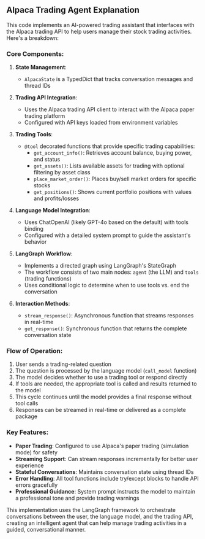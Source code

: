 ## Alpaca Trading Agent Explanation

This code implements an AI-powered trading assistant that interfaces with the Alpaca trading API to help users manage their stock trading activities. Here's a breakdown:

### Core Components:

1. **State Management**:
   - `AlpacaState` is a TypedDict that tracks conversation messages and thread IDs

2. **Trading API Integration**:
   - Uses the Alpaca trading API client to interact with the Alpaca paper trading platform
   - Configured with API keys loaded from environment variables

3. **Trading Tools**:
   - `@tool` decorated functions that provide specific trading capabilities:
     - `get_account_info()`: Retrieves account balance, buying power, and status
     - `get_assets()`: Lists available assets for trading with optional filtering by asset class
     - `place_market_order()`: Places buy/sell market orders for specific stocks
     - `get_positions()`: Shows current portfolio positions with values and profits/losses

4. **Language Model Integration**:
   - Uses ChatOpenAI (likely GPT-4o based on the default) with tools binding
   - Configured with a detailed system prompt to guide the assistant's behavior

5. **LangGraph Workflow**:
   - Implements a directed graph using LangGraph's StateGraph
   - The workflow consists of two main nodes: `agent` (the LLM) and `tools` (trading functions)
   - Uses conditional logic to determine when to use tools vs. end the conversation

6. **Interaction Methods**:
   - `stream_response()`: Asynchronous function that streams responses in real-time
   - `get_response()`: Synchronous function that returns the complete conversation state

### Flow of Operation:

1. User sends a trading-related question
2. The question is processed by the language model (`call_model` function)
3. The model decides whether to use a trading tool or respond directly
4. If tools are needed, the appropriate tool is called and results returned to the model
5. This cycle continues until the model provides a final response without tool calls
6. Responses can be streamed in real-time or delivered as a complete package

### Key Features:

- **Paper Trading**: Configured to use Alpaca's paper trading (simulation mode) for safety
- **Streaming Support**: Can stream responses incrementally for better user experience
- **Stateful Conversations**: Maintains conversation state using thread IDs
- **Error Handling**: All tool functions include try/except blocks to handle API errors gracefully
- **Professional Guidance**: System prompt instructs the model to maintain a professional tone and provide trading warnings

This implementation uses the LangGraph framework to orchestrate conversations between the user, the language model, and the trading API, creating an intelligent agent that can help manage trading activities in a guided, conversational manner.
